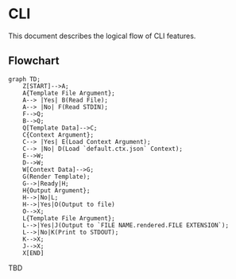 # CLI

This document describes the logical flow of CLI features.

<!--
Flowcharts Guide: https://github.com/mermaid-js/mermaid
Live Editor: https://mermaid.live
-->
## Flowchart

```mermaid
graph TD;
    Z[START]-->A;
    A{Template File Argument};
    A--> |Yes| B(Read File);
    A--> |No| F(Read STDIN);
    F-->Q;
    B-->Q;
    Q[Template Data]-->C;
    C{Context Argument};
    C--> |Yes| E(Load Context Argument);
    C--> |No| D(Load `default.ctx.json` Context);
    E-->W;
    D-->W;
    W[Context Data]-->G;
    G(Render Template);
    G-->|Ready|H;
    H{Output Argument};
    H-->|No|L;
    H-->|Yes|O(Output to file)
    O-->X;
    L{Template File Argument};
    L-->|Yes|J(Output to `FILE NAME.rendered.FILE EXTENSION`);
    L-->|No|K(Print to STDOUT);
    K-->X;
    J-->X;
    X[END]
```  

TBD
